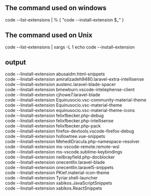 The command used on windows
---
code --list-extensions | % { "code --install-extension $_" }

The command used on Unix
---
code --list-extensions | xargs -L 1 echo code --install-extension

output
---

code --linstall-extension abusaidm.html-snippets  
code --linstall-extension amiralizadeh9480.laravel-extra-intellisense  
code --linstall-extension austenc.laravel-blade-spacer  
code --linstall-extension bmewburn.vscode-intelephense-client  
code --linstall-extension cjhowe7.laravel-blade  
code --linstall-extension Equinusocio.vsc-community-material-theme  
code --linstall-extension Equinusocio.vsc-material-theme  
code --linstall-extension equinusocio.vsc-material-theme-icons  
code --linstall-extension felixfbecker.php-debug  
code --linstall-extension felixfbecker.php-intellisense  
code --linstall-extension felixfbecker.php-pack  
code --linstall-extension firefox-devtools.vscode-firefox-debug   
code --linstall-extension hollowtree.vue-snippets  
code --linstall-extension MehediDracula.php-namespace-resolver  
code --linstall-extension ms-vscode-remote.remote-wsl  
code --linstall-extension ms-vscode.sublime-keybindings  
code --linstall-extension neilbrayfield.php-docblocker  
code --linstall-extension onecentlin.laravel-blade  
code --linstall-extension onecentlin.laravel5-snippets  
code --linstall-extension PKief.material-icon-theme  
code --linstall-extension Tyriar.shell-launcher  
code --linstall-extension xabikos.JavaScriptSnippets  
code --linstall-extension xabikos.ReactSnippets  